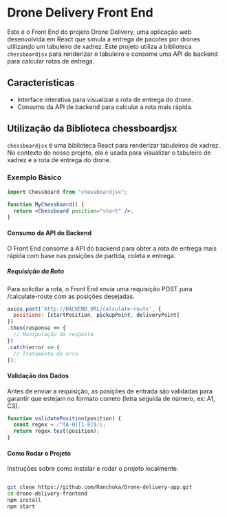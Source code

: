 # Drone Delivery Front End

Este é o Front End do projeto Drone Delivery, uma aplicação web desenvolvida em React que simula a entrega de pacotes por drones utilizando um tabuleiro de xadrez. Este projeto utiliza a biblioteca `chessboardjsx` para renderizar o tabuleiro e consome uma API de backend para calcular rotas de entrega.

## Características

- Interface interativa para visualizar a rota de entrega do drone.
- Consumo da API de backend para calcular a rota mais rápida.

## Utilização da Biblioteca chessboardjsx

`chessboardjsx` é uma biblioteca React para renderizar tabuleiros de xadrez. No contexto do nosso projeto, ela é usada para visualizar o tabuleiro de xadrez e a rota de entrega do drone.

### Exemplo Básico

```jsx
import Chessboard from "chessboardjsx";

function MyChessboard() {
  return <Chessboard position="start" />;
}
```
#### Consumo da API do Backend
O Front End consome a API do backend para obter a rota de entrega mais rápida com base nas posições de partida, coleta e entrega.

##### Requisição da Rota
Para solicitar a rota, o Front End envia uma requisição POST para /calculate-route com as posições desejadas.

```javascript
axios.post('http://BACKEND_URL/calculate-route', {
  positions: [startPosition, pickupPoint, deliveryPoint]
})
.then(response => {
  // Manipulação da resposta
})
.catch(error => {
  // Tratamento de erro
});
```
#### Validação dos Dados
Antes de enviar a requisição, as posições de entrada são validadas para garantir que estejam no formato correto (letra seguida de número, ex: A1, C3).

```javascript
function validatePosition(position) {
  const regex = /^[A-H][1-8]$/i;
  return regex.test(position);
}
```
#### Como Rodar o Projeto
Instruções sobre como instalar e rodar o projeto localmente.
```bash

git clone https://github.com/Ranchuka/Drone-delivery-app.git
cd drone-delivery-frontend
npm install
npm start
```
